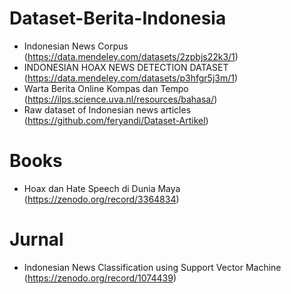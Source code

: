 # Dataset-Berita-Indonesia

- Indonesian News Corpus (https://data.mendeley.com/datasets/2zpbjs22k3/1)
- INDONESIAN HOAX NEWS DETECTION DATASET (https://data.mendeley.com/datasets/p3hfgr5j3m/1)
- Warta Berita Online Kompas dan Tempo (https://ilps.science.uva.nl/resources/bahasa/)
- Raw dataset of Indonesian news articles (https://github.com/feryandi/Dataset-Artikel)

# Books
- Hoax dan Hate Speech di Dunia Maya (https://zenodo.org/record/3364834) 

# Jurnal
- Indonesian News Classification using Support Vector Machine (https://zenodo.org/record/1074439)
